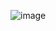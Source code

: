 ![image](https://github.com/fzynahmd/crypto-dashboard-project/assets/101189810/a18532ab-6a62-4ad3-b034-9f6acc02d032)

